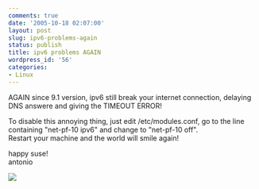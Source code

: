 ```yaml
---
comments: true
date: '2005-10-18 02:07:00'
layout: post
slug: ipv6-problems-again
status: publish
title: ipv6 problems AGAIN
wordpress_id: '56'
categories:
- Linux
---
```


AGAIN since 9.1 version, ipv6 still break your internet connection, delaying DNS answere and giving the TIMEOUT ERROR!  
  
To disable this annoying thing, just edit /etc/modules.conf, go to the line containing "net-pf-10 ipv6" and change to "net-pf-10 off".  
Restart your machine and the world will smile again!  
  
happy suse!  
antonio

[![](http://www.feedburner.com/fb/images/pub/flchklt.gif)](http://feeds.feedburner.com/zekussuse)
